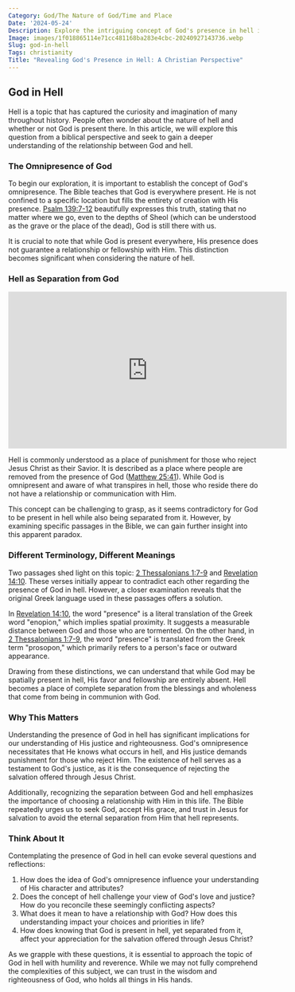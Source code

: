 ```yaml
---
Category: God/The Nature of God/Time and Place
Date: '2024-05-24'
Description: Explore the intriguing concept of God's presence in hell in this thought-provoking article, delving into theological interpretations and philosophical perspectives.
Image: images/1f018865114e71cc481168ba283e4cbc-20240927143736.webp
Slug: god-in-hell
Tags: christianity
Title: "Revealing God's Presence in Hell: A Christian Perspective"
---
```


## God in Hell

Hell is a topic that has captured the curiosity and imagination of many throughout history. People often wonder about the nature of hell and whether or not God is present there. In this article, we will explore this question from a biblical perspective and seek to gain a deeper understanding of the relationship between God and hell.

### The Omnipresence of God

To begin our exploration, it is important to establish the concept of God's omnipresence. The Bible teaches that God is everywhere present. He is not confined to a specific location but fills the entirety of creation with His presence. [Psalm 139:7-12](https://www.bibleref.com/Psalm/139/Psalm-139-7.html) beautifully expresses this truth, stating that no matter where we go, even to the depths of Sheol (which can be understood as the grave or the place of the dead), God is still there with us.

It is crucial to note that while God is present everywhere, His presence does not guarantee a relationship or fellowship with Him. This distinction becomes significant when considering the nature of hell.

### Hell as Separation from God


<iframe width="560" height="315" src="https://www.youtube.com/embed/Ykt3e1x6Z_U" frameborder="0" allow="autoplay; encrypted-media" allowfullscreen></iframe>


Hell is commonly understood as a place of punishment for those who reject Jesus Christ as their Savior. It is described as a place where people are removed from the presence of God ([Matthew 25:41](https://www.bibleref.com/Matthew/25/Matthew-25-41.html)). While God is omnipresent and aware of what transpires in hell, those who reside there do not have a relationship or communication with Him.

This concept can be challenging to grasp, as it seems contradictory for God to be present in hell while also being separated from it. However, by examining specific passages in the Bible, we can gain further insight into this apparent paradox.

### Different Terminology, Different Meanings

Two passages shed light on this topic: [2 Thessalonians 1:7-9](https://www.bibleref.com/2-Thessalonians/1/2-Thessalonians-1-7.html) and [Revelation 14:10](https://www.bibleref.com/Revelation/14/Revelation-14-10.html). These verses initially appear to contradict each other regarding the presence of God in hell. However, a closer examination reveals that the original Greek language used in these passages offers a solution.

In [Revelation 14:10](https://www.bibleref.com/Revelation/14/Revelation-14-10.html), the word "presence" is a literal translation of the Greek word "enopion," which implies spatial proximity. It suggests a measurable distance between God and those who are tormented. On the other hand, in [2 Thessalonians 1:7-9](https://www.bibleref.com/2-Thessalonians/1/2-Thessalonians-1-7.html), the word "presence" is translated from the Greek term "prosopon," which primarily refers to a person's face or outward appearance.

Drawing from these distinctions, we can understand that while God may be spatially present in hell, His favor and fellowship are entirely absent. Hell becomes a place of complete separation from the blessings and wholeness that come from being in communion with God.

### Why This Matters

Understanding the presence of God in hell has significant implications for our understanding of His justice and righteousness. God's omnipresence necessitates that He knows what occurs in hell, and His justice demands punishment for those who reject Him. The existence of hell serves as a testament to God's justice, as it is the consequence of rejecting the salvation offered through Jesus Christ.

Additionally, recognizing the separation between God and hell emphasizes the importance of choosing a relationship with Him in this life. The Bible repeatedly urges us to seek God, accept His grace, and trust in Jesus for salvation to avoid the eternal separation from Him that hell represents.

### Think About It

Contemplating the presence of God in hell can evoke several questions and reflections:

1. How does the idea of God's omnipresence influence your understanding of His character and attributes?
2. Does the concept of hell challenge your view of God's love and justice? How do you reconcile these seemingly conflicting aspects?
3. What does it mean to have a relationship with God? How does this understanding impact your choices and priorities in life?
4. How does knowing that God is present in hell, yet separated from it, affect your appreciation for the salvation offered through Jesus Christ?

As we grapple with these questions, it is essential to approach the topic of God in hell with humility and reverence. While we may not fully comprehend the complexities of this subject, we can trust in the wisdom and righteousness of God, who holds all things in His hands.